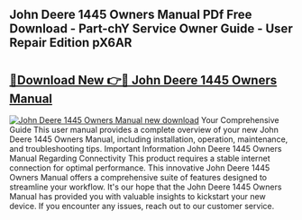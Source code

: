 ## John Deere 1445 Owners Manual PDf Free Download - Part-chY Service Owner Guide - User Repair Edition pX6AR

# <h2><a href="http://bc96608.oget.top/?id=John+Deere+1445+Owners+Manual">🔗Download New 👉🔴 John Deere 1445 Owners Manual</a></h2>

[![John Deere 1445 Owners Manual new download](https://i.imgur.com/5g1atiW.png)](http://bc96608.oget.top/?id=John+Deere+1445+Owners+Manual)
Your Comprehensive Guide This user manual provides a complete overview of your new John Deere 1445 Owners Manual, including installation, operation, maintenance, and troubleshooting tips. Important Information John Deere 1445 Owners Manual Regarding Connectivity This product requires a stable internet connection for optimal performance. This innovative John Deere 1445 Owners Manual offers a comprehensive suite of features designed to streamline your workflow. It's our hope that the John Deere 1445 Owners Manual has provided you with valuable insights to kickstart your new device. If you encounter any issues, reach out to our customer service.
